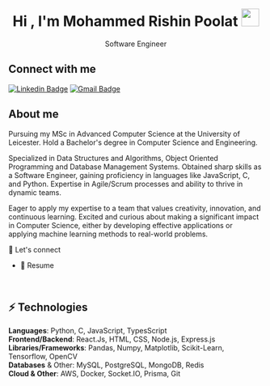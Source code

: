 <h1 align="center">Hi , I'm Mohammed Rishin Poolat <img src="https://media.giphy.com/media/hvRJCLFzcasrR4ia7z/giphy.gif" width="35"></h1>

<p align="center">Software Engineer</p>

## Connect with me

[![Linkedin Badge](https://img.shields.io/badge/-rishin-poolat-blue?style=flat-square&logo=Linkedin&logoColor=white&link=https://www.linkedin.com/in/rishin-poolat)](https://www.linkedin.com/in/rishin-poolat/)
[![Gmail Badge](https://img.shields.io/badge/-mohammedrishinpoolat@gmail.com-c14438?style=flat-square&logo=Gmail&logoColor=white&link=mailto:mohammedrishinpoolat@gmail.com)](mailto:mohammedrishinpoolat@gmail.com)


## About me

<!-- - 🔭 I’m currently working on [FromHome](https://github.com/muhammedShamal/fromhome) -->
Pursuing my MSc in Advanced Computer Science at the University of Leicester.
Hold a Bachelor's degree in Computer Science and Engineering. 

Specialized in Data Structures and Algorithms, Object Oriented Programming and Database Management Systems. Obtained sharp skills as a Software Engineer, gaining proficiency in languages like JavaScript, C, and Python. Expertise in Agile/Scrum processes and ability to thrive in dynamic teams. 

Eager to apply my expertise to a team that values creativity, innovation, and continuous learning. Excited and curious about making a significant impact in Computer Science, either by developing effective applications or applying machine learning methods to real-world problems.


🤝 Let's connect

- 📄 Resume 

<br>

## ⚡ Technologies

<strong>Languages</strong>: Python, C, JavaScript, TypesScript
<br>
<strong>Frontend/Backend</strong>: React.Js, HTML, CSS, Node.js, Express.js
<br>
<strong>Libraries/Frameworks</strong>: Pandas, Numpy, Matplotlib, Scikit-Learn, Tensorflow, OpenCV
<br>
<strong>Databases</strong> & Other: MySQL, PostgreSQL, MongoDB, Redis
<br>
<strong>Cloud & Other</strong>: AWS, Docker, Socket.IO, Prisma, Git

